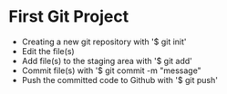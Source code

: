 # First Git Project

- Creating a new git repository with '$ git init'
- Edit the file(s)
- Add file(s) to the staging area with '$ git add'
- Commit file(s) with '$ git commit -m "message"
- Push the committed code to Github with '$ git push'